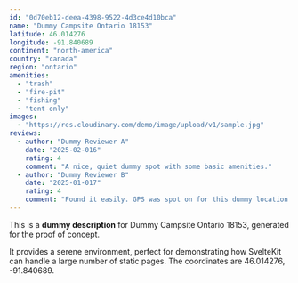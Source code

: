 ```yaml
---
id: "0d70eb12-deea-4398-9522-4d3ce4d10bca"
name: "Dummy Campsite Ontario 18153"
latitude: 46.014276
longitude: -91.840689
continent: "north-america"
country: "canada"
region: "ontario"
amenities:
  - "trash"
  - "fire-pit"
  - "fishing"
  - "tent-only"
images:
  - "https://res.cloudinary.com/demo/image/upload/v1/sample.jpg"
reviews:
  - author: "Dummy Reviewer A"
    date: "2025-02-016"
    rating: 4
    comment: "A nice, quiet dummy spot with some basic amenities."
  - author: "Dummy Reviewer B"
    date: "2025-01-017"
    rating: 4
    comment: "Found it easily. GPS was spot on for this dummy location."
---
```


This is a **dummy description** for Dummy Campsite Ontario 18153, generated for the proof of concept.

It provides a serene environment, perfect for demonstrating how SvelteKit can handle a large number of static pages. The coordinates are 46.014276, -91.840689.
